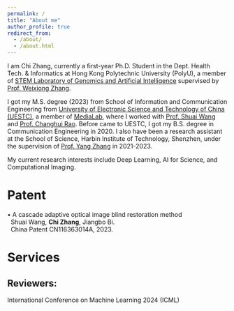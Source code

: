 ```yaml
---
permalink: /
title: "About me"
author_profile: true
redirect_from: 
  - /about/
  - /about.html
---
```




I am Chi Zhang, currently a first-year Ph.D. Student in the Dept. Health Tech. & Informatics at Hong Kong Polytechnic University (PolyU), a member of [STEM Laboratory of Genomics and Artificial Intelligence](https://genomicmedicine.github.io/site/#/) supervised by [Prof. Weixiong Zhang](https://www.polyu.edu.hk/hti/people/academic-staff/prof-zhang-weixiong/).

I got my M.S. degree (2023) from School of Information and Communication Engineering from [University of Electronic Science and Technology of China (UESTC)](https://en.uestc.edu.cn/), a member of [MediaLab](https://medialab.uestc.edu.cn/), where I worked with [Prof. Shuai Wang](https://faculty.uestc.edu.cn/wangshuai/zh_CN/index.htm) and [Prof. Changhui Rao](https://people.ucas.ac.cn/~chrao). Before came to UESTC, I got my B.S. degree in Communication Engineering in 2020. I also have been a research assistant at the School of Science, Harbin Institute of Technology, Shenzhen, under the supervision of [Prof. Yang Zhang](https://faculty.hitsz.edu.cn/zhangyang) in 2021-2023.

My current research interests include Deep Learning, AI for Science, and Computational Imaging.

# Patent
• A cascade adaptive optical image blind restoration method  
&nbsp; Shuai Wang, **Chi Zhang**, Jiangbo Bi.  
&nbsp; China Patent CN116363014A, 2023.  

# Services
## Reviewers:
International Conference on Machine Learning 2024 (ICML)

